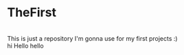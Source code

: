 # TheFirst
<br>
This is just a repository I'm gonna use for my first projects :) 
<br>
 hi Hello hello

